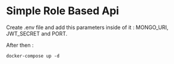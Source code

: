 # Simple Role Based Api

Create .env file and add this parameters inside of it : MONGO_URI, JWT_SECRET and PORT.

After then :

```
docker-compose up -d
```
